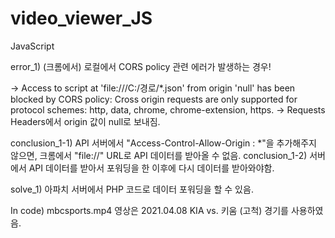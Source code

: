 # video_viewer_JS

JavaScript

error_1) (크롬에서) 로컬에서 CORS policy 관련 에러가 발생하는 경우!

-> Access to script at 'file:///C:/경로/*.json' from origin 'null' has been blocked by CORS policy: Cross origin requests are only supported for protocol schemes: http, data, chrome, chrome-extension, https.
-> Requests Headers에서 origin 값이 null로 보내짐.

conclusion_1-1) API 서버에서 "Access-Control-Allow-Origin : *"을 추가해주지 않으면, 크롬에서 "file://" URL로 API 데이터를 받아올 수 없음.
conclusion_1-2) 서버에서 API 데이터를 받아서 포워딩을 한 이후에 다시 데이터를 받아와야함.

solve_1) 아파치 서버에서 PHP 코드로 데이터 포워딩을 할 수 있음.

In code) mbcsports.mp4 영상은 2021.04.08 KIA vs. 키움 (고척) 경기를 사용하였음.
